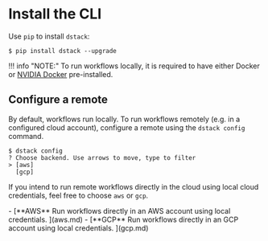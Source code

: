 # Install the CLI

Use `pip` to install `dstack`:

<div class="termy">

```shell
$ pip install dstack --upgrade
```

</div>

!!! info "NOTE:"
    To run workflows locally, it is required to have either Docker or [NVIDIA Docker](https://github.com/NVIDIA/nvidia-docker) 
    pre-installed.

## Configure a remote

By default, workflows run locally. To run workflows remotely (e.g. in a configured cloud account),
configure a remote using the `dstack config` command.

<div class="termy">

```shell
$ dstack config
? Choose backend. Use arrows to move, type to filter
> [aws]
  [gcp]
```

</div>

[//]: # (If you intend to collaborate in a team and would like to manage cloud credentials, users and other settings )
[//]: # (via a user interface, it is recommended to choose `hub`.)

[//]: # (!!! info "NOTE:")
[//]: # (    Choosing the `hub` remote with the `dstack config` CLI command requires you to have a Hub application up)
[//]: # (    and running. Refer to [Hub]&#40;#hub&#41; for the details.)

[//]: # (If you intend to work alone and wish to run workflows directly in the cloud without any intermediate, )
[//]: # (feel free to choose `aws` or `gcp`.)

If you intend to run remote workflows directly in the cloud using local cloud credentials, 
feel free to choose `aws` or `gcp`.

[//]: # (If you would like to manage cloud credentials, users and other settings centrally)
[//]: # (via a user interface, it is recommended to choose `hub`. )

<div class="grid cards" markdown>
- [**AWS** 
   Run workflows directly in an AWS account using local credentials.
  ](aws.md)
- [**GCP**
   Run workflows directly in an GCP account using local credentials.
  ](gcp.md)
</div>